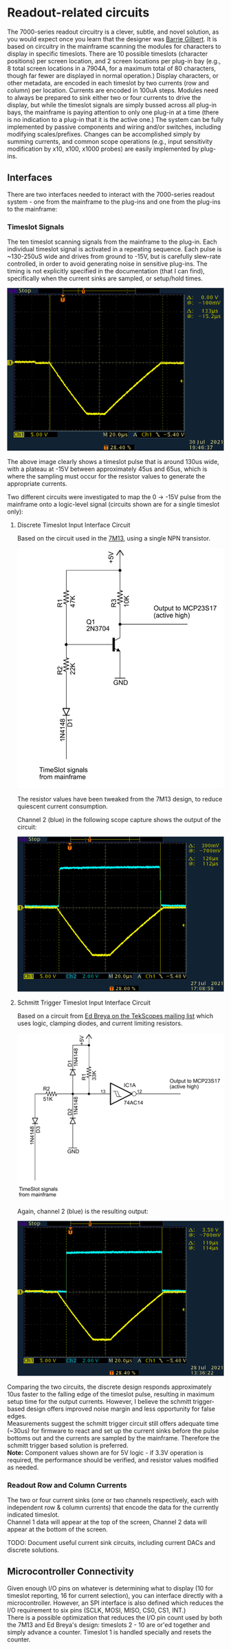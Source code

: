 # Readout-related circuits
The 7000-series readout circuitry is a clever, subtle, and novel solution, as you would expect once you learn that the designer was [Barrie Gilbert](https://w140.com/tekwiki/wiki/Barrie_Gilbert).
It is based on circuitry in the mainframe scanning the modules for characters to display in specific timeslots.
There are 10 possible timeslots (character positions) per screen location, and 2 screen locations per plug-in bay (e.g., 8 total screen locations in a 7904A, for a maximum total of 80 characters, though far fewer are displayed in normal operation.)
Display characters, or other metadata, are encoded in each timeslot by two currents (row and column) per location.
Currents are encoded in 100uA steps.
Modules need to always be prepared to sink either two or four currents to drive the display, but while the timeslot signals are simply bussed across all plug-in bays, the mainframe is paying attention to only one plug-in at a time (there is no indication to a plug-in that it is the active one.)
The system can be fully implemented by passive components and wiring and/or switches, including modifying scales/prefixes. Changes can be accomplished simply by summing currents, and common scope operations (e.g., input sensitivity modification by x10, x100, x1000 probes) are easily implemented by plug-ins.
## Interfaces
There are two interfaces needed to interact with the 7000-series readout system - one from the mainframe to the plug-ins and one from the plug-ins to the mainframe:

### Timeslot Signals

The ten timeslot scanning signals from the mainframe to the plug-in.
Each individual timeslot signal is activated in a repeating sequence.
Each pulse is ~130-250uS wide and drives from ground to -15V, but is carefully slew-rate controlled, in order to avoid generating noise in sensitive plug-ins.
The timing is not explicitly specified in the documentation (that I can find), specifically when the current sinks are sampled, or setup/hold times.

![TS0 Pulse](/Images/Tek7K-TS0-202107301946.png)

The above image clearly shows a timeslot pulse that is around 130us wide, with a plateau at -15V between approximately 45us and 65us, which is where the sampling must occur for the resistor values to generate the appropriate currents.

Two different circuits were investigated to map the 0 -> -15V pulse from the mainframe onto a logic-level signal (circuits shown are for a single timeslot only):

  1. Discrete Timeslot Input Interface Circuit

     Based on the circuit used in the [7M13](https://w140.com/tekwiki/images/3/33/070-1577-00.pdf), using a single NPN transistor.

     ![Discrete Circuit](/Images/Discrete_timeslot_interface_snippet.png)

     The resistor values have been tweaked from the 7M13 design, to reduce quiescent current consumption.

     Channel 2 (blue) in the following scope capture shows the output of the circuit:

     ![Discrete Trace](/Images/Tek7K-TS0-202107271813.png)

  2. Schmitt Trigger Timeslot Input Interface Circuit

     Based on a circuit from [Ed Breya on the TekScopes mailing list](https://groups.io/g/TekScopes/photo/266548/3273411) which uses logic, clamping diodes, and current limiting resistors.

     ![Schmitt Trigger Circuit](/Images/Schmitt_trigger_timeslot_interface_snippet.png)

     Again, channel 2 (blue) is the resulting output:

     ![Schmitt Trigger Trace](/Images/Tek7K-TS0-202107281441.png)

Comparing the two circuits, the discrete design responds approximately 10us faster to the falling edge of the timeslot pulse, resulting in maximum setup time for the output currents.
However, I believe the schmitt trigger-based design offers improved noise margin and less opportunity for false edges.  
Measurements suggest the schmitt trigger circuit still offers adequate time (~30us) for firmware to react and set up the current sinks before the pulse bottoms out and the currents are sampled by the mainframe.
Therefore the schmitt trigger based solution is preferred.  
**Note:** Component values shown are for 5V logic - if 3.3V operation is required, the performance should be verified, and resistor values modified as needed.

### Readout Row and Column Currents
The two or four current sinks (one or two channels respectively, each with independent row & column currents) that encode the data for the currently indicated timeslot.  
Channel 1 data will appear at the top of the screen, Channel 2 data will appear at the bottom of the screen.

TODO: Document useful current sink circuits, including current DACs and discrete solutions.

## Microcontroller Connectivity
Given enough I/O pins on whatever is determining what to display (10 for timeslot reporting, 16 for current selection), you can interface directly with a microcontroller. However, an SPI interface is also defined which reduces the I/O requirement to six pins (SCLK, MOSI, MISO, CS0, CS1, INT.)  
There is a possible optimization that reduces the I/O pin count used by both the 7M13 and Ed Breya's design: timeslots 2 - 10 are or'ed together and simply advance a counter. Timeslot 1 is handled specially and resets the counter.

